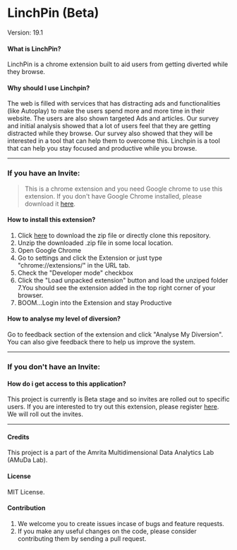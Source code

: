 # LinchPin (Beta)

Version: 19.1
#### What is LinchPin?

LinchPin is a chrome extension built to aid users from getting diverted while they browse.


#### Why should I use Linchpin?

The web is filled with services that has distracting ads and functionalities (like Autoplay) to make the users spend more and more time in their website. The users are also shown targeted Ads and articles. Our survey and initial analysis showed that a lot of users feel that they are getting distracted while they browse. Our survey also showed that they will be interested in a tool that can help them to overcome this. Linchpin is a tool that can help you stay focused and productive while you browse.


---

### If you have an Invite:

>This is a chrome extension and you need Google chrome to use this extension. If you don't have Google Chrome installed, please download it [here](https://www.google.co.in/chrome/).

#### How to install this extension?

1. Click [here](https://github.com/sreeram-0xb5e/Linchpin/archive/master.zip) to download the zip file or directly clone this repository.
2. Unzip the downloaded .zip file in some local location.
3. Open Google Chrome
4. Go to settings and click the Extension     or just type "chrome://extensions/" in the URL tab.
5. Check the "Developer mode" checkbox
6. Click the "Load unpacked extension" button and load the unziped folder
7.You should see the extension added in the top right corner of your browser.
8.  BOOM...Login into the Extension and stay Productive

#### How to analyse my level of diversion?

Go to feedback section of the extension and click "Analyse My Diversion". You can also give feedback there to help us improve the system.

----
### If you don't have an Invite:

#### How do i get access to this application?

This project is currently is Beta stage and so invites are rolled out to specific users.
If you are interested to try out this extension, please register [here](https://goo.gl/forms/y7p5kpwpyR68pExZ2). We will roll out the invites.

---
#### Credits

This project is a part of the Amrita Multidimensional Data Analytics Lab (AMuDa Lab).
#### License

MIT License.

#### Contribution

1. We welcome you to create issues incase of bugs and feature requests.
2. If you make any useful changes on the code, please consider contributing them by sending a pull request.
